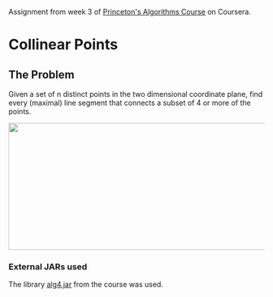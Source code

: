 Assignment from week 3 of [Princeton's Algorithms Course](https://www.coursera.org/learn/algorithms-part1) on Coursera.

# Collinear Points

## The Problem
Given a set of n distinct points in the two dimensional coordinate plane, find every (maximal) line segment that connects a subset of 4 or more of the points.

<p>
<img width="600" height="250" src="https://coursera.cs.princeton.edu/algs4/assignments/collinear/lines2.png">
</p>

### External JARs used
The library [alg4.jar](https://algs4.cs.princeton.edu/code/) from the course was used.
